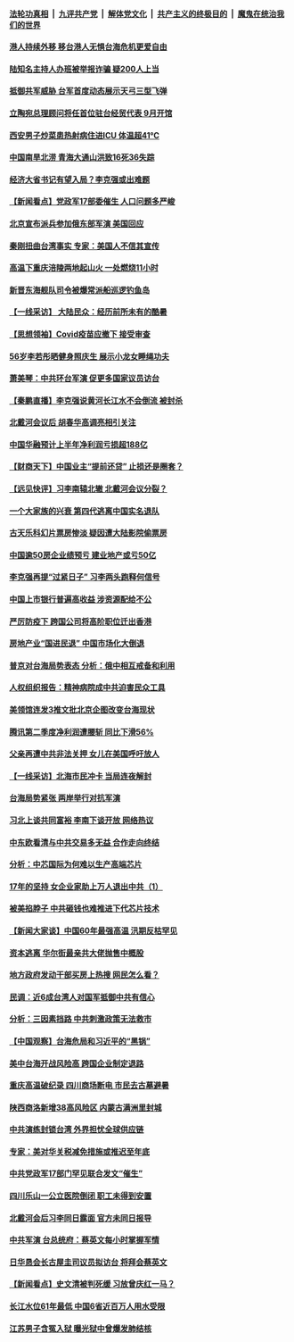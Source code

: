 ####  [法轮功真相](../../../../basic/blob/master/README.md?t=08181801) &nbsp;|&nbsp; [九评共产党](../../../../9ping.md/blob/master/README.md?t=08181801) &nbsp;|&nbsp; [解体党文化](../../../../jtdwh.md/blob/master/README.md?t=08181801)  &nbsp;|&nbsp; [共产主义的终极目的](../../../../gczydzjmd.md/blob/master/README.md?t=08181801) &nbsp;|&nbsp; [魔鬼在统治我们的世界](../../../../mgztzwmdsj.md/blob/master/README.md?t=08181801) 

#### [港人持续外移 移台港人无惧台海危机更爱自由](../pages/nsc413/n13805074.md?t=08181801) 

#### [陆知名主持人办班被举报诈骗 疑200人上当](../pages/nsc413/n13805100.md?t=08181801) 

#### [抵御共军威胁 台军首度动态展示天弓三型飞弹](../pages/nsc413/n13805024.md?t=08181801) 

#### [立陶宛总理顾问将任首位驻台经贸代表 9月开馆](../pages/nsc413/n13805054.md?t=08181801) 

#### [西安男子炒菜患热射病住进ICU 体温超41℃](../pages/nsc413/n13805038.md?t=08181801) 

#### [中国南旱北涝 青海大通山洪致16死36失踪](../pages/nsc413/n13804928.md?t=08181801) 

#### [经济大省书记有望入局？李克强或出难题](../pages/nsc413/n13804949.md?t=08181801) 

#### [【新闻看点】党政军17部委催生 人口问题多严峻](../pages/nsc413/n13804712.md?t=08181801) 

#### [北京宣布派兵参加俄东部军演 美国回应](../pages/nsc413/n13804899.md?t=08181801) 


#### [秦刚扭曲台湾事实 专家：美国人不信其宣传](../pages/nsc413/n13804889.md?t=08181801) 

#### [高温下重庆涪陵两地起山火 一处燃烧11小时](../pages/nsc413/n13804885.md?t=08181801) 

#### [新晋东海舰队司令被爆常派船巡逻钓鱼岛](../pages/nsc413/n13804758.md?t=08181801) 

#### [【一线采访】 大陆民众：经历前所未有的酷暑](../pages/nsc413/n13804823.md?t=08181801) 

#### [【思想领袖】Covid疫苗应撤下 接受审查](../pages/nsc413/n13793376.md?t=08181801) 

#### [56岁李若彤晒健身照庆生 展示小龙女睡绳功夫](../pages/nsc413/n13804819.md?t=08181801) 

#### [萧美琴：中共环台军演 促更多国家议员访台](../pages/nsc413/n13804789.md?t=08181801) 

#### [【秦鹏直播】李克强说黄河长江水不会倒流 被封杀](../pages/nsc413/n13804811.md?t=08181801) 

#### [北戴河会议后 胡春华高调亮相引关注](../pages/nsc413/n13804807.md?t=08181801) 

#### [中国华融预计上半年净利润亏损超188亿](../pages/nsc413/n13804756.md?t=08181801) 

#### [【财商天下】中国业主“提前还贷” 止损还是圈套？](../pages/nsc413/n13804614.md?t=08181801) 

#### [【远见快评】习李南辕北辙 北戴河会议分裂？](../pages/nsc413/n13804804.md?t=08181801) 

#### [一个大家族的兴衰 第四代逃离中国实名退队](../pages/nsc413/n13804661.md?t=08181801) 

#### [古天乐科幻片票房惨淡 疑因遭大陆影院偷票房](../pages/nsc413/n13804745.md?t=08181801) 

#### [中国逾50房企业绩预亏 建业地产或亏50亿](../pages/nsc413/n13804771.md?t=08181801) 

#### [李克强再提“过紧日子” 习李两头跑释何信号](../pages/nsc413/n13804616.md?t=08181801) 

#### [中国上市银行普遍高收益 涉资源配给不公](../pages/nsc413/n13804794.md?t=08181801) 

#### [严厉防疫下 跨国公司将高阶职位迁出香港](../pages/nsc413/n13804761.md?t=08181801) 

#### [房地产业“国进民退” 中国市场化大倒退](../pages/nsc413/n13804783.md?t=08181801) 

#### [普京对台海局势表态 分析：俄中相互戒备和利用](../pages/nsc413/n13804733.md?t=08181801) 

#### [人权组织报告：精神病院成中共迫害民众工具](../pages/nsc413/n13804311.md?t=08181801) 

#### [美领馆连发3推文批北京企图改变台海现状](../pages/nsc413/n13804730.md?t=08181801) 

#### [腾讯第二季度净利润遭腰斩 同比下滑56%](../pages/nsc413/n13804704.md?t=08181801) 

#### [父亲再遭中共非法关押 女儿在美国呼吁放人](../pages/nsc413/n13804643.md?t=08181801) 

#### [【一线采访】北海市民冲卡 当局连夜解封](../pages/nsc413/n13804394.md?t=08181801) 

#### [台海局势紧张 两岸举行对抗军演](../pages/nsc413/n13804662.md?t=08181801) 

#### [习北上谈共同富裕 李南下谈开放 网络热议](../pages/nsc413/n13804645.md?t=08181801) 

#### [中东欧看清与中共交易多无益 合作走向终结](../pages/nsc413/n13804541.md?t=08181801) 

#### [分析：中芯国际为何难以生产高端芯片](../pages/nsc413/n13803923.md?t=08181801) 

#### [17年的坚持 女企业家助上万人退出中共（1）](../pages/nsc413/n13803984.md?t=08181801) 

#### [被美掐脖子 中共砸钱也难推进下代芯片技术](../pages/nsc413/n13804047.md?t=08181801) 

#### [【新闻大家谈】中国60年最强高温 汛期反枯罕见](../pages/nsc413/n13804532.md?t=08181801) 

#### [资本逃离 华尔街最亲共大佬抛售中概股](../pages/nsc413/n13804155.md?t=08181801) 

#### [地方政府发动干部买房上热搜 网民怎么看？](../pages/nsc413/n13804322.md?t=08181801) 

#### [民调：近6成台湾人对国军抵御中共有信心](../pages/nsc413/n13804382.md?t=08181801) 

#### [分析：三因素挡路 中共刺激政策无法救市](../pages/nsc413/n13804430.md?t=08181801) 

#### [【中国观察】台海危局和习近平的“黑锅”](../pages/nsc413/n13804434.md?t=08181801) 

#### [美中台海开战风险高 跨国企业制定退路](../pages/nsc413/n13804488.md?t=08181801) 

#### [重庆高温破纪录 四川商场断电 市民去古墓避暑](../pages/nsc413/n13804468.md?t=08181801) 

#### [陕西商洛新增38高风险区 内蒙古满洲里封城](../pages/nsc413/n13804403.md?t=08181801) 

#### [中共演练封锁台湾 外界担忧全球供应链](../pages/nsc413/n13804395.md?t=08181801) 

#### [专家：美对华关税减免措施或推迟至年底](../pages/nsc413/n13804428.md?t=08181801) 

#### [中共党政军17部门罕见联合发文“催生”](../pages/nsc413/n13804238.md?t=08181801) 

#### [四川乐山一公立医院倒闭 职工未得到安置](../pages/nsc413/n13804234.md?t=08181801) 

#### [北戴河会后习李同日露面 官方未同日报导](../pages/nsc413/n13804357.md?t=08181801) 

#### [中共军演 台总统府：蔡英文每小时掌握军情](../pages/nsc413/n13804344.md?t=08181801) 

#### [日华恳会长古屋圭司议员拟访台 将拜会蔡英文](../pages/nsc413/n13804115.md?t=08181801) 

#### [【新闻看点】史文清被判死缓 习放曾庆红一马？](../pages/nsc413/n13803995.md?t=08181801) 

#### [长江水位61年最低 中国6省近百万人用水受限](../pages/nsc413/n13804116.md?t=08181801) 

#### [江苏男子含冤入狱 曝光狱中曾爆发肺结核](../pages/nsc413/n13803686.md?t=08181801) 

